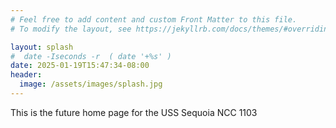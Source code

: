 ```yaml
---
# Feel free to add content and custom Front Matter to this file.
# To modify the layout, see https://jekyllrb.com/docs/themes/#overriding-theme-defaults

layout: splash
#  date -Iseconds -r  ( date '+%s' )
date: 2025-01-19T15:47:34-08:00
header:
  image: /assets/images/splash.jpg
---
```

This is the future home page for the USS Sequoia NCC 1103
